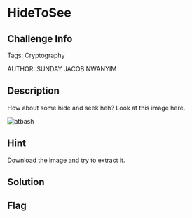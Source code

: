 # HideToSee

## Challenge Info 
Tags: Cryptography

AUTHOR: SUNDAY JACOB NWANYIM

## Description
How about some hide and seek heh?
Look at this image here.

![atbash](https://user-images.githubusercontent.com/66155978/225324999-37283404-2d11-446f-9ac9-97d6b5a1945d.jpg)

## Hint 
Download the image and try to extract it.

## Solution


## Flag
